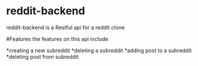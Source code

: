 # reddit-backend


reddit-backend is a Restful api for a reddit clone

#Features
the features on this api include

*creating a new subreddit
*deleting a subreddit
*adding post to a subreddit
*deleting post from subreddit

